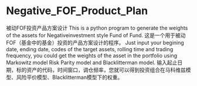 # Negative_FOF_Product_Plan
被动FOF投资产品方案设计
This is a python program to generate the weights of the assets for Negativeinvestment style Fund of Fund.
这是一个用于被动FOF（基金中的基金）投资的产品方案设计的程序。
Just input your begining date, ending date, codes of the target assets, rolling time and trading frequency, you could get the weights of the asset in the portfolio using Markowitz model Risk Parity model and Blacklitterman model.
输入起止日期，标的资产的代码，时间窗口，调仓频率，您就可以得到投资组合在马科维兹模型、风险平价模型、Blacklitterman模型下的权重。

